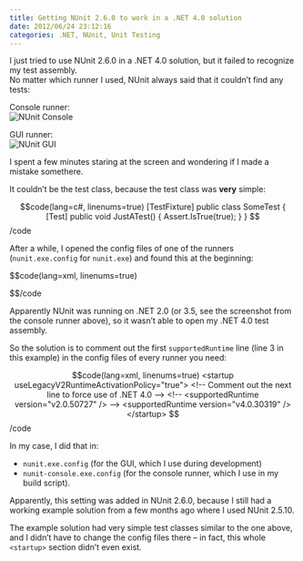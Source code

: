```yaml
---
title: Getting NUnit 2.6.0 to work in a .NET 4.0 solution
date: 2012/06/24 23:12:16
categories: .NET, NUnit, Unit Testing
---
```


I just tried to use NUnit 2.6.0 in a .NET 4.0 solution, but it failed to recognize my test assembly.  
No matter which runner I used, NUnit always said that it couldn’t find any tests:

Console runner:  
![NUnit Console](/img/nunit-console.png "NUnit Console")

GUI runner:  
![NUnit GUI](/img/nunit-gui.png "NUnit GUI")

I spent a few minutes staring at the screen and wondering if I made a mistake somethere.

It couldn’t be the test class, because the test class was **very** simple:

$$code(lang=c#, linenums=true)
[TestFixture]
public class SomeTest
{
    [Test]
    public void JustATest()
    {
    	Assert.IsTrue(true);
	}
}
$$/code

After a while, I opened the config files of one of the runners (`nunit.exe.config` for `nunit.exe`) and found this at the beginning:

$$code(lang=xml, linenums=true)
<?xml version="1.0" encoding="utf-8"?>
<configuration>
    <!--
        The .NET 2.0 build of the console runner only
        runs under .NET 2.0 or higher. The setting
        useLegacyV2RuntimeActivationPolicy only applies
        under .NET 4.0 and permits use of mixed mode
        assemblies, which would otherwise not load
        correctly.
    -->
    <startup useLegacyV2RuntimeActivationPolicy="true">
        <!-- Comment out the next line to force use of .NET 4.0 -->
        <supportedRuntime version="v2.0.50727" />
        <supportedRuntime version="v4.0.30319" />
    </startup>
$$/code

Apparently NUnit was running on .NET 2.0 (or 3.5, see the screenshot from the console runner above), so it wasn’t able to open my .NET 4.0 test assembly.

So the solution is to comment out the first `supportedRuntime` line (line 3 in this example) in the config files of every runner you need:

$$code(lang=xml, linenums=true)
<startup useLegacyV2RuntimeActivationPolicy="true">
    <!-- Comment out the next line to force use of .NET 4.0 -->
    <!-- <supportedRuntime version="v2.0.50727" /> -->
    <supportedRuntime version="v4.0.30319" />
</startup>
$$/code

In my case, I did that in:

- `nunit.exe.config` (for the GUI, which I use during development)
- `nunit-console.exe.config` (for the console runner, which I use in my build script).

Apparently, this setting was added in NUnit 2.6.0, because I still had a working example solution from a few months ago where I used NUnit 2.5.10.

The example solution had very simple test classes similar to the one above, and I didn’t have to change the config files there – in fact, this whole `<startup>`  section didn’t even exist.
